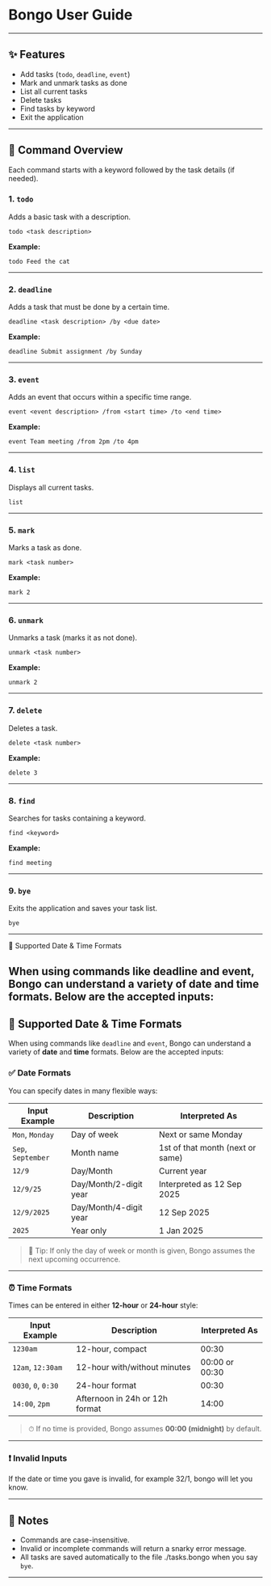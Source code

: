 # Bongo User Guide

---

## ✨ Features

* Add tasks (`todo`, `deadline`, `event`)
* Mark and unmark tasks as done
* List all current tasks
* Delete tasks
* Find tasks by keyword
* Exit the application

---

## 📜 Command Overview

Each command starts with a keyword followed by the task details (if needed).

### 1. `todo`

Adds a basic task with a description.

```
todo <task description>
```

**Example:**

```
todo Feed the cat
```

---

### 2. `deadline`

Adds a task that must be done by a certain time.

```
deadline <task description> /by <due date>
```

**Example:**

```
deadline Submit assignment /by Sunday
```

---

### 3. `event`

Adds an event that occurs within a specific time range.

```
event <event description> /from <start time> /to <end time>
```

**Example:**

```
event Team meeting /from 2pm /to 4pm
```

---

### 4. `list`

Displays all current tasks.

```
list
```

---

### 5. `mark`

Marks a task as done.

```
mark <task number>
```

**Example:**

```
mark 2
```

---

### 6. `unmark`

Unmarks a task (marks it as not done).

```
unmark <task number>
```

**Example:**

```
unmark 2
```

---

### 7. `delete`

Deletes a task.

```
delete <task number>
```

**Example:**

```
delete 3
```

---

### 8. `find`

Searches for tasks containing a keyword.

```
find <keyword>
```

**Example:**

```
find meeting
```

---

### 9. `bye`

Exits the application and saves your task list.

```
bye
```

---

📅 Supported Date & Time Formats

When using commands like deadline and event, Bongo can understand a variety of date and time formats. Below are the accepted inputs:
---

## 📅 Supported Date & Time Formats

When using commands like `deadline` and `event`, Bongo can understand a variety of **date** and **time** formats. Below are the accepted inputs:

### ✅ Date Formats

You can specify dates in many flexible ways:

| Input Example      | Description            | Interpreted As                   |
| ------------------ | ---------------------- | -------------------------------- |
| `Mon`, `Monday`    | Day of week            | Next or same Monday              |
| `Sep`, `September` | Month name             | 1st of that month (next or same) |
| `12/9`             | Day/Month              | Current year                     |
| `12/9/25`          | Day/Month/2-digit year | Interpreted as 12 Sep 2025       |
| `12/9/2025`        | Day/Month/4-digit year | 12 Sep 2025                      |
| `2025`             | Year only              | 1 Jan 2025                       |

> 🔎 Tip: If only the day of week or month is given, Bongo assumes the next upcoming occurrence.

---

### ⏰ Time Formats

Times can be entered in either **12-hour** or **24-hour** style:

| Input Example       | Description                    | Interpreted As |
| ------------------- | ------------------------------ | -------------- |
| `1230am`            | 12-hour, compact               | 00:30          |
| `12am`, `12:30am`   | 12-hour with/without minutes   | 00:00 or 00:30 |
| `0030`, `0`, `0:30` | 24-hour format                 | 00:30          |
| `14:00`, `2pm`      | Afternoon in 24h or 12h format | 14:00          |

> ⏱ If no time is provided, Bongo assumes **00:00 (midnight)** by default.

---

### ❗ Invalid Inputs

If the date or time you gave is invalid, for example 32/1, bongo will let you know.

---

## 🧠 Notes

* Commands are case-insensitive.
* Invalid or incomplete commands will return a snarky error message.
* All tasks are saved automatically to the file ./tasks.bongo when you say `bye`.

---